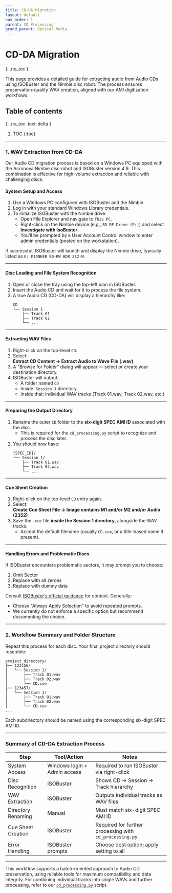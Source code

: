 ```yaml
---
title: CD-DA Migration
layout: default
nav_order: 1
parent: CD Processing
grand_parent: Optical Media
---
```


# CD-DA Migration
{: .no_toc }

This page provides a detailed guide for extracting audio from Audio CDs using ISOBuster and the Nimbie disc robot. The process ensures preservation-quality WAV creation, aligned with our AMI digitization workflows.

## Table of contents
{: .no_toc .text-delta }

1. TOC
{:toc}

---

### 1. WAV Extraction from CD-DA

Our Audio CD migration process is based on a Windows PC equipped with the Acronova Nimbie disc robot and ISOBuster version 4.9. This combination is effective for high-volume extraction and reliable with challenging discs.

#### **System Setup and Access**

1. Use a Windows PC configured with ISOBuster and the Nimbie.
2. Log in with your standard Windows Library credentials.
3. To initialize ISOBuster with the Nimbie drive:
   - Open File Explorer and navigate to `This PC`.
   - Right-click on the Nimbie device (e.g., `BD-RE Drive (E:)`) and select **Investigate with IsoBuster**.
   - You’ll be prompted by a User Account Control window to enter admin credentials (posted on the workstation).

If successful, ISOBuster will launch and display the Nimbie drive, typically listed as `E: PIONEER BD-RW BDR 212-M`.

---

#### **Disc Loading and File System Recognition**

1. Open or close the tray using the top-left icon in ISOBuster.
2. Insert the Audio CD and wait for it to process the file system.
3. A true Audio CD (CD-DA) will display a hierarchy like:
   ```
   CD
   └── Session 1
       ├── Track 01
       ├── Track 02
       └── ...
   ```

---

#### **Extracting WAV Files**

1. Right-click on the top-level `CD`.
2. Select:  
   **Extract CD Content → Extract Audio to Wave File (.wav)**
3. A "Browse for Folder" dialog will appear — select or create your destination directory.
4. ISOBuster will output:
   - A folder named `CD`
   - Inside: `Session 1` directory
   - Inside that: Individual WAV tracks (Track 01.wav, Track 02.wav, etc.)

---

#### **Preparing the Output Directory**

1. Rename the outer `CD` folder to the **six-digit SPEC AMI ID** associated with the disc.
   - This is required for the `cd_processing.py` script to recognize and process the disc later.
2. You should now have:
   ```
   [SPEC_ID]/
   └── Session 1/
       ├── Track 01.wav
       ├── Track 02.wav
       └── ...
   ```

---

#### **Cue Sheet Creation**

1. Right-click on the top-level `CD` entry again.
2. Select:  
   **Create Cue Sheet File → Image contains M1 and/or M2 and/or Audio (2352)**
3. Save the `.cue` file **inside the Session 1 directory**, alongside the WAV tracks.
   - Accept the default filename (usually `CD.cue`, or a title-based name if present).

---

#### **Handling Errors and Problematic Discs**

If ISOBuster encounters problematic sectors, it may prompt you to choose:

1. Omit Sector  
2. Replace with all zeroes  
3. Replace with dummy data

Consult [ISOBuster’s official guidance](https://www.isobuster.com/help/errors_during_extraction) for context. Generally:
- Choose "Always Apply Selection" to avoid repeated prompts.
- We currently do not enforce a specific option but recommend documenting the choice.

---

### 2. Workflow Summary and Folder Structure

Repeat this process for each disc. Your final project directory should resemble:

```
project_directory/
├── 123456/
│   └── Session 1/
│       ├── Track 01.wav
│       ├── Track 02.wav
│       └── CD.cue
├── 123457/
│   └── Session 1/
│       ├── Track 01.wav
│       ├── Track 02.wav
│       └── CD.cue
...
```

Each subdirectory should be named using the corresponding six-digit SPEC AMI ID.

---

### Summary of CD-DA Extraction Process

| Step                   | Tool/Action                  | Notes                                                                 |
|------------------------|------------------------------|-----------------------------------------------------------------------|
| System Access          | Windows login + Admin access | Required to run ISOBuster via right-click                            |
| Disc Recognition       | ISOBuster                    | Shows CD → Session → Track hierarchy                                 |
| WAV Extraction         | ISOBuster                    | Outputs individual tracks as WAV files                               |
| Directory Renaming     | Manual                       | Must match six-digit SPEC AMI ID                                     |
| Cue Sheet Creation     | ISOBuster                    | Required for further processing with `cd_processing.py`              |
| Error Handling         | ISOBuster prompts            | Choose best option; apply setting to all                            |

---

This workflow supports a batch-oriented approach to Audio CD preservation, using reliable tools for maximum compatibility and data integrity. For combining individual tracks into single WAVs and further processing, refer to our [`cd_processing.py`](https://github.com/NYPL/ami-preservation/blob/main/ami_scripts/cd_processing.py) script.
